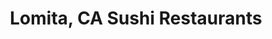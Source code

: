 ---
layout: city
title: Lomita, CA Sushi Restaurants
permalink: /california/lomita/
stateAbbr: CA
stateName: California
cityName: Lomita

---